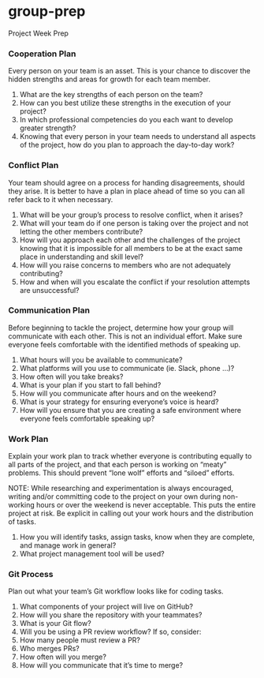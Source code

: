 # group-prep
Project Week Prep

### Cooperation Plan

Every person on your team is an asset. This is your chance to discover the hidden strengths and areas for growth for each team member.

1. What are the key strengths of each person on the team?
2. How can you best utilize these strengths in the execution of your project?
3. In which professional competencies do you each want to develop greater strength?
4. Knowing that every person in your team needs to understand all aspects of the project, how do you plan to approach the day-to-day work?


### Conflict Plan

Your team should agree on a process for handing disagreements, should they arise. It is better to have a plan in place ahead of time so you can all refer back to it when necessary.

1. What will be your group’s process to resolve conflict, when it arises?
2. What will your team do if one person is taking over the project and not letting the other members contribute?
3. How will you approach each other and the challenges of the project knowing that it is impossible for all members to be at the exact same place in understanding and skill level?
4. How will you raise concerns to members who are not adequately contributing?
5. How and when will you escalate the conflict if your resolution attempts are unsuccessful?

### Communication Plan

Before beginning to tackle the project, determine how your group will communicate with each other. This is not an individual effort. Make sure everyone feels comfortable with the identified methods of speaking up.

1. What hours will you be available to communicate?
2. What platforms will you use to communicate (ie. Slack, phone …)?
3. How often will you take breaks?
4. What is your plan if you start to fall behind?
5. How will you communicate after hours and on the weekend?
6. What is your strategy for ensuring everyone’s voice is heard?
7. How will you ensure that you are creating a safe environment where everyone feels comfortable speaking up?

### Work Plan

Explain your work plan to track whether everyone is contributing equally to all parts of the project, and that each person is working on “meaty” problems. This should prevent “lone wolf” efforts and “siloed” efforts.

NOTE: While researching and experimentation is always encouraged, writing and/or committing code to the project on your own during non-working hours or over the weekend is never acceptable. This puts the entire project at risk. Be explicit in calling out your work hours and the distribution of tasks.

1. How you will identify tasks, assign tasks, know when they are complete, and manage work in general?
2. What project management tool will be used?

### Git Process

Plan out what your team’s Git workflow looks like for coding tasks.

1. What components of your project will live on GitHub?
2. How will you share the repository with your teammates?
3. What is your Git flow?
4. Will you be using a PR review workflow? If so, consider:
5. How many people must review a PR?
6. Who merges PRs?
7. How often will you merge?
8. How will you communicate that it’s time to merge?
